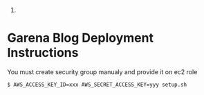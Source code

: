 1.
# Garena Blog Deployment Instructions

You must create security group manualy and provide it on ec2 role

```sh
$ AWS_ACCESS_KEY_ID=xxx AWS_SECRET_ACCESS_KEY=yyy setup.sh 
``` 

